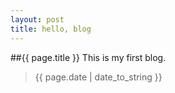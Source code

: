 ```yaml
---
layout: post
title: hello, blog
---
```


##{{ page.title }}
This is my first blog.

> {{ page.date | date_to_string }}